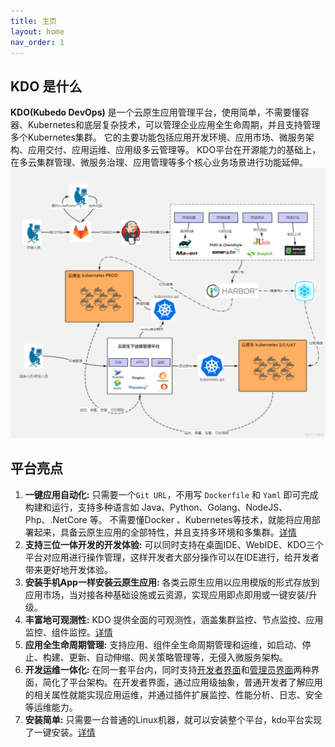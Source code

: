 ```yaml
---
title: 主页
layout: home
nav_order: 1
---
```


## KDO 是什么
**KDO(Kubedo DevOps)** 是一个云原生应用管理平台，使用简单，不需要懂容器、Kubernetes和底层复杂技术，可以管理企业应用全生命周期，并且支持管理多个Kubernetes集群。
它的主要功能包括应用开发环境、应用市场、微服务架构、应用交付、应用运维、应用级多云管理等。 KDO平台在开源能力的基础上，在多云集群管理、微服务治理、应用管理等多个核心业务场景进行功能延伸。
![kdo.png](imgs/kdo.png)

## 平台亮点

1. **一键应用自动化:**  只需要一个`Git URL`，不用写 `Dockerfile` 和 `Yaml` 即可完成构建和运行，支持多种语言如 Java、Python、Golang、NodeJS、Php、.NetCore 等。
不需要懂Docker 、Kubernetes等技术，就能将应用部署起来，具备云原生应用的全部特性，并且支持多环境和多集群。[详情](docs/dev/applications/repository#创建应用)
2. **支持三位一体开发的开发体验:** 可以同时支持在桌面IDE、WebIDE、KDO三个平台对应用进行操作管理，这样开发者大部分操作可以在IDE进行，给开发者带来更好地开发体验。
3. **安装手机App一样安装云原生应用:** 各类云原生应用以应用模版的形式存放到应用市场，当对接各种基础设施或云资源，实现应用即点即用或一键安装/升级。
4. **丰富地可观测性:** KDO 提供全面的可观测性，涵盖集群监控、节点监控、应用监控、组件监控。[详情](docs/observability)
5. **应用全生命周期管理:** 支持应用、组件全生命周期管理和运维，如启动、停止、构建、更新、自动伸缩、网关策略管理等，无侵入微服务架构。
6. **开发运维一体化:**  在同一套平台内，同时支持[开发者界面](docs/dev)和[管理员界面](docs/admin)两种界面，简化了平台架构。在开发者界面，通过应用级抽象，普通开发者了解应用的相关属性就能实现应用运维，并通过插件扩展监控、性能分析、日志、安全等运维能力。
7. **安装简单:** 只需要一台普通的Linux机器，就可以安装整个平台，kdo平台实现了一键安装。[详情](docs/install)




